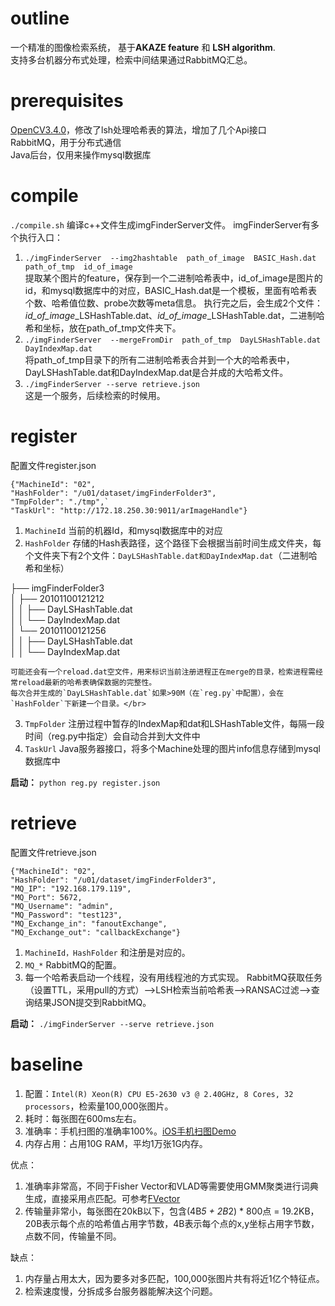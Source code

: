 # outline
一个精准的图像检索系统， 基于**AKAZE feature** 和 **LSH algorithm**.</br>
支持多台机器分布式处理，检索中间结果通过RabbitMQ汇总。
# prerequisites
[OpenCV3.4.0](https://github.com/taylorlu/opencv-3.4.0)，修改了lsh处理哈希表的算法，增加了几个Api接口</br>
RabbitMQ，用于分布式通信</br>
Java后台，仅用来操作mysql数据库</br>
# compile
`./compile.sh`
编译c++文件生成imgFinderServer文件。
imgFinderServer有多个执行入口：
1. `./imgFinderServer  --img2hashtable  path_of_image  BASIC_Hash.dat  path_of_tmp  id_of_image`</br>
提取某个图片的feature，保存到一个二进制哈希表中，id_of_image是图片的id，和mysql数据库中的对应，BASIC_Hash.dat是一个模板，里面有哈希表个数、哈希值位数、probe次数等meta信息。
执行完之后，会生成2个文件：*id_of_image*_LSHashTable.dat、*id_of_image*_LSHashTable.dat，二进制哈希和坐标，放在path_of_tmp文件夹下。
2. `./imgFinderServer  --mergeFromDir  path_of_tmp  DayLSHashTable.dat  DayIndexMap.dat`</br>
将path_of_tmp目录下的所有二进制哈希表合并到一个大的哈希表中，DayLSHashTable.dat和DayIndexMap.dat是合并成的大哈希文件。
3. `./imgFinderServer --serve retrieve.json`</br>
这是一个服务，后续检索的时候用。
# register
配置文件register.json

    {"MachineId": "02",
    "HashFolder": "/u01/dataset/imgFinderFolder3",
    "TmpFolder": "./tmp",`
    "TaskUrl": "http://172.18.250.30:9011/arImageHandle"}

1. `MachineId` 当前的机器Id，和mysql数据库中的对应</br>
2. `HashFolder` 存储的Hash表路径，这个路径下会根据当前时间生成文件夹，每个文件夹下有2个文件：`DayLSHashTable.dat和DayIndexMap.dat`（二进制哈希和坐标）</br>

├── imgFinderFolder3</br>
│   ├── 20101100121212</br>
│   │   ├── DayLSHashTable.dat</br>
│   │   └── DayIndexMap.dat</br>
│   └── 20101100121256</br>
│   │   ├── DayLSHashTable.dat</br>
│   │   └── DayIndexMap.dat</br>

    可能还会有一个reload.dat空文件，用来标识当前注册进程正在merge的目录，检索进程需经常reload最新的哈希表确保数据的完整性。
    每次合并生成的`DayLSHashTable.dat`如果>90M（在`reg.py`中配置），会在`HashFolder`下新建一个目录。</br>
3. `TmpFolder` 注册过程中暂存的IndexMap和dat和LSHashTable文件，每隔一段时间（reg.py中指定）会自动合并到大文件中</br>
4. `TaskUrl` Java服务器接口，将多个Machine处理的图片info信息存储到mysql数据库中</br>

**启动：**
`python reg.py register.json`
# retrieve
配置文件retrieve.json

    {"MachineId": "02",
    "HashFolder": "/u01/dataset/imgFinderFolder3",
    "MQ_IP": "192.168.179.119",
    "MQ_Port": 5672,
    "MQ_Username": "admin",
    "MQ_Password": "test123",
    "MQ_Exchange_in": "fanoutExchange",
    "MQ_Exchange_out": "callbackExchange"}

1. `MachineId，HashFolder` 和注册是对应的。
2. `MQ_*` RabbitMQ的配置。
3. 每一个哈希表启动一个线程，没有用线程池的方式实现。
   RabbitMQ获取任务（设置TTL，采用pull的方式）-->LSH检索当前哈希表-->RANSAC过滤-->查询结果JSON提交到RabbitMQ。

**启动：**
`./imgFinderServer --serve retrieve.json`

# baseline
1. 配置：`Intel(R) Xeon(R) CPU E5-2630 v3 @ 2.40GHz, 8 Cores, 32 processors`，检索量100,000张图片。
2. 耗时：每张图在600ms左右。
3. 准确率：手机扫图的准确率100%。[iOS手机扫图Demo](https://github.com/taylorlu/imgFinder)
4. 内存占用：占用10G RAM，平均1万张1G内存。

优点：
1. 准确率非常高，不同于Fisher Vector和VLAD等需要使用GMM聚类进行词典生成，直接采用点匹配。可参考[FVector](https://github.com/taylorlu/FVector)
2. 传输量非常小，每张图在20kB以下，包含(4B*5 + 2B*2) * 800点 = 19.2KB，20B表示每个点的哈希值占用字节数，4B表示每个点的x,y坐标占用字节数，点数不同，传输量不同。

缺点：
1. 内存量占用太大，因为要多对多匹配，100,000张图片共有将近1亿个特征点。
2. 检索速度慢，分拆成多台服务器能解决这个问题。
